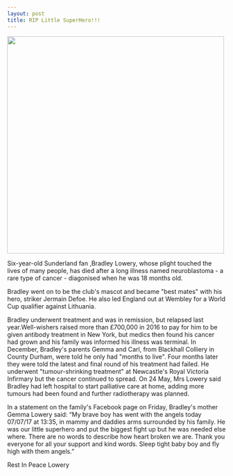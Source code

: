 ```yaml
---
layout: post
title: RIP Little SuperHero!!!
---
```


 <img src="https://cdn.rt.com/files/2017.07/original/595fa2b6dda4c899508b4567.jpg" style="width: 500px;"/>
 
Six-year-old Sunderland fan ,Bradley Lowery, whose plight touched the lives of many people, has died after a long illness named neuroblastoma - a rare type of cancer - diagonised when he was 18 months old. 

Bradley went on to be the club's mascot and became "best mates" with his hero, striker Jermain Defoe. He also led England out at Wembley for a World Cup qualifier against Lithuania.

Bradley underwent treatment and was in remission, but relapsed last year.Well-wishers raised more than £700,000 in 2016 to pay for him to be given antibody treatment in New York, but medics then found his cancer had grown and his family was informed his illness was terminal.
In December, Bradley's parents Gemma and Carl, from Blackhall Colliery in County Durham, were told he only had "months to live".
Four months later they were told the latest and final round of his treatment had failed. 
He underwent "tumour-shrinking treatment" at Newcastle's Royal Victoria Infirmary but the cancer continued to spread.
On 24 May, Mrs Lowery said Bradley had left hospital to start palliative care at home, adding more tumours had been found and further radiotherapy was planned. 

In a statement on the family's Facebook page on Friday, Bradley's mother Gemma Lowery said: “My brave boy has went with the angels today 07/07/17 at 13:35, in mammy and daddies arms surrounded by his family.
He was our little superhero and put the biggest fight up but he was needed else where. There are no words to describe how heart broken we are.
Thank you everyone for all your support and kind words. Sleep tight baby boy and fly high with them angels.”

Rest In Peace Lowery

